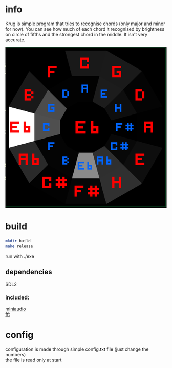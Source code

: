 
# info

Krug is simple program that tries to recognise chords (only major and minor for now).
You can see how much of each chord it recognised by brightness on circle of fifths and the strongest chord in the middle.
It isn't very accurate.  

![Image](image.webp)

# build

```sh
mkdir build
make release
```
run with ./exe

## dependencies

SDL2

### included:

[miniaudio](https://miniaud.io/)  
[fft](https://www.kurims.kyoto-u.ac.jp/~ooura/fft.html)

# config

configuration is made through simple config.txt file (just change the numbers)  
the file is read only at start
